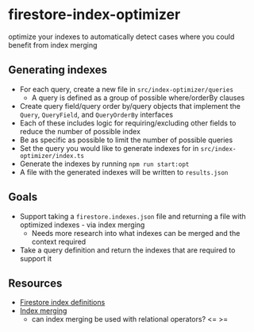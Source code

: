 # firestore-index-optimizer
optimize your indexes to automatically detect cases where you could benefit from index merging

## Generating indexes
* For each query, create a new file in `src/index-optimizer/queries` 
    * A query is defined as a group of possible where/orderBy clauses
* Create query field/query order by/query objects that implement the `Query`, `QueryField`, and `QueryOrderBy` interfaces
* Each of these includes logic for requiring/excluding other fields to reduce the number of possible index
* Be as specific as possible to limit the number of possible queries
* Set the query you would like to generate indexes for in `src/index-optimizer/index.ts`
* Generate the indexes by running `npm run start:opt`
* A file with the generated indexes will be written to `results.json`

## Goals
* Support taking a `firestore.indexes.json` file and returning a file with optimized indexes - via index merging 
    * Needs more research into what indexes can be merged and the context required
* Take a query definition and return the indexes that are required to support it

## Resources
* [Firestore index definitions](https://firebase.google.com/docs/reference/firestore/indexes/) 
* [Index merging](https://firebase.google.com/docs/firestore/query-data/index-overview#taking_advantage_of_index_merging)
    * can index merging be used with relational operators? <= >=
